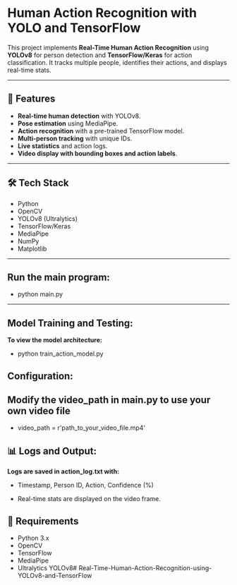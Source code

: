 # Human Action Recognition with YOLO and TensorFlow

This project implements **Real-Time Human Action Recognition** using **YOLOv8** for person detection and **TensorFlow/Keras** for action classification. It tracks multiple people, identifies their actions, and displays real-time stats.

---

## 🚀 **Features**
- **Real-time human detection** with YOLOv8.
- **Pose estimation** using MediaPipe.
- **Action recognition** with a pre-trained TensorFlow model.
- **Multi-person tracking** with unique IDs.
- **Live statistics** and action logs.
- **Video display with bounding boxes and action labels**.

---

## 🛠️ **Tech Stack**
- Python
- OpenCV
- YOLOv8 (Ultralytics)
- TensorFlow/Keras
- MediaPipe
- NumPy
- Matplotlib

---
## Run the main program:
- python main.py

---
## Model Training and Testing:
**To view the model architecture:**
- python train_action_model.py


## Configuration:
## **Modify the video_path in main.py to use your own video file**
- video_path = r'path_to_your_video_file.mp4'

## 📊 Logs and Output:
 **Logs are saved in action_log.txt with:**
- Timestamp, Person ID, Action, Confidence (%)

- Real-time stats are displayed on the video frame.

## 📌 Requirements
- Python 3.x
- OpenCV
- TensorFlow
- MediaPipe
- Ultralytics YOLOv8# Real-Time-Human-Action-Recognition-using-YOLOv8-and-TensorFlow
